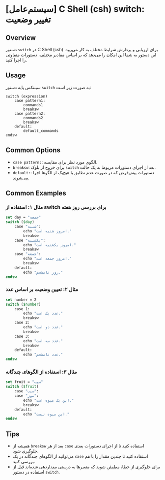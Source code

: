 # [سیستم‌عامل] C Shell (csh) switch: تغییر وضعیت

## Overview
دستور `switch` در C Shell (csh) برای ارزیابی و پردازش شرایط مختلف به کار می‌رود. این دستور به شما این امکان را می‌دهد که بر اساس مقادیر مختلف، دستورات متفاوتی را اجرا کنید.

## Usage
سینتکس پایه دستور `switch` به صورت زیر است:

```
switch (expression)
    case pattern1:
        commands1
        breaksw
    case pattern2:
        commands2
        breaksw
    default:
        default_commands
endsw
```

## Common Options
- `case pattern:`: الگوی مورد نظر برای مقایسه.
- `breaksw`: برای خروج از بلوک `switch` بعد از اجرای دستورات مربوط به یک حالت.
- `default:`: دستورات پیش‌فرض که در صورت عدم تطابق با هیچ‌یک از الگوها اجرا می‌شوند.

## Common Examples
### مثال ۱: استفاده از switch برای بررسی روز هفته
```csh
set day = "جمعه"
switch ($day)
    case "شنبه":
        echo "امروز شنبه است."
        breaksw
    case "یکشنبه":
        echo "امروز یکشنبه است."
        breaksw
    case "جمعه":
        echo "امروز جمعه است."
        breaksw
    default:
        echo "روز نامشخص."
endsw
```

### مثال ۲: تعیین وضعیت بر اساس عدد
```csh
set number = 2
switch ($number)
    case 1:
        echo "عدد یک است."
        breaksw
    case 2:
        echo "عدد دو است."
        breaksw
    case 3:
        echo "عدد سه است."
        breaksw
    default:
        echo "عدد نامشخص."
endsw
```

### مثال ۳: استفاده از الگوهای چندگانه
```csh
set fruit = "سیب"
switch ($fruit)
    case "سیب":
    case "موز":
        echo "این یک میوه است."
        breaksw
    default:
        echo "این میوه نیست."
endsw
```

## Tips
- همیشه از `breaksw` بعد از هر `case` استفاده کنید تا از اجرای دستورات بعدی جلوگیری شود.
- می‌توانید از الگوهای چندگانه در یک `case` استفاده کنید تا چندین مقدار را با هم بررسی کنید.
- برای جلوگیری از خطا، مطمئن شوید که متغیرها به درستی مقداردهی شده‌اند قبل از استفاده در دستور `switch`.